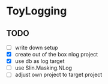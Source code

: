 # ToyLogging

## TODO
- [ ] write down setup
- [x] create out of the box nlog project
- [x] use db as log target
- [ ] use Slin.Masking.NLog
- [ ] adjust own project to target project
